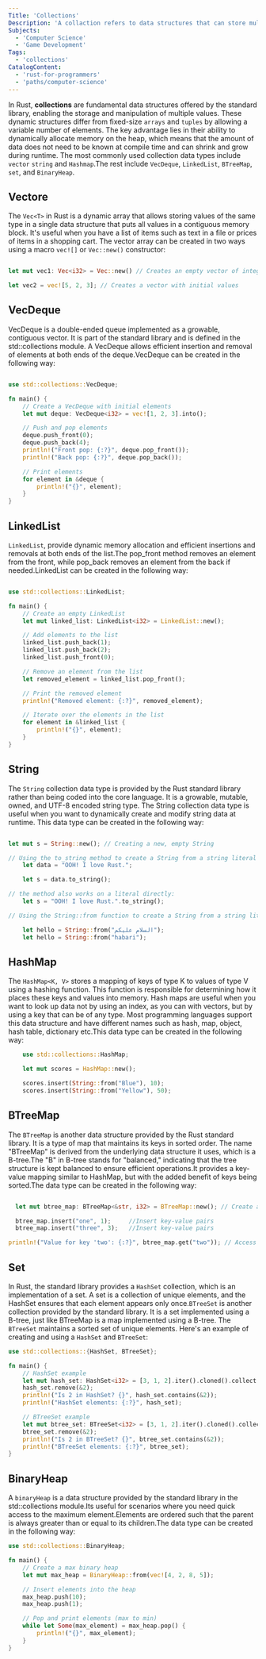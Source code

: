 ```yaml
---
Title: 'Collections'
Description: 'A collaction refers to data structures that can store multiple values.'
Subjects:
  - 'Computer Science'
  - 'Game Development'
Tags:
  - 'collections'
CatalogContent:
  - 'rust-for-programmers'
  - 'paths/computer-science'
---
```


In Rust, **collections** are fundamental data structures offered by the standard library, enabling the storage and manipulation of multiple values. These dynamic structures differ from fixed-size `arrays` and `tuples` by allowing a variable number of elements. The key advantage lies in their ability to dynamically allocate memory on the heap, which means that the amount of data does not need to be known at compile time and can shrink and grow during runtime. The most commonly used collection data types include `vector` `string` and `Hashmap`.The rest include `VecDeque`, `LinkedList`, `BTreeMap`, `set`, and `BinaryHeap`.

## Vectore

The `Vec<T>` in Rust is a dynamic array that allows storing values of the same type in a single data structure that puts all values in a contiguous memory block. It's useful when you have a list of items such as text in a file or prices of items in a shopping cart. The vector array can be created in two ways using a macro `vec![]` or `Vec::new()` constructor:

```rust

let mut vec1: Vec<i32> = Vec::new() // Creates an empty vector of integers

let vec2 = vec![5, 2, 3]; // Creates a vector with initial values

```

## VecDeque

VecDeque is a double-ended queue implemented as a growable, contiguous vector. It is part of the standard library and is defined in the std::collections module. A VecDeque allows efficient insertion and removal of elements at both ends of the deque.VecDeque can be created in the following way:

```rust

use std::collections::VecDeque;

fn main() {
    // Create a VecDeque with initial elements
    let mut deque: VecDeque<i32> = vec![1, 2, 3].into();

    // Push and pop elements
    deque.push_front(0);
    deque.push_back(4);
    println!("Front pop: {:?}", deque.pop_front());
    println!("Back pop: {:?}", deque.pop_back());

    // Print elements
    for element in &deque {
        println!("{}", element);
    }
}

```

## LinkedList

`LinkedList`, provide dynamic memory allocation and efficient insertions and removals at both ends of the list.The pop_front method removes an element from the front, while pop_back removes an element from the back if needed.LinkedList can be created in the following way:

```rust

use std::collections::LinkedList;

fn main() {
    // Create an empty LinkedList
    let mut linked_list: LinkedList<i32> = LinkedList::new();

    // Add elements to the list
    linked_list.push_back(1);
    linked_list.push_back(2);
    linked_list.push_front(0);

    // Remove an element from the list
    let removed_element = linked_list.pop_front();

    // Print the removed element
    println!("Removed element: {:?}", removed_element);

    // Iterate over the elements in the list
    for element in &linked_list {
        println!("{}", element);
    }
}

```

## String

The `String` collection data type is provided by the Rust standard library rather than being coded into the core language. It is a growable, mutable, owned, and UTF-8 encoded string type. The String collection data type is useful when you want to dynamically create and modify string data at runtime. This data type can be created in the following way:

```rust

let mut s = String::new(); // Creating a new, empty String

// Using the to_string method to create a String from a string literal
    let data = "OOH! I love Rust.";

    let s = data.to_string();

// the method also works on a literal directly:
    let s = "OOH! I love Rust.".to_string();

// Using the String::from function to create a String from a string literal

    let hello = String::from("السلام عليكم");
    let hello = String::from("habari");


```

## HashMap

The `HashMap<K, V>` stores a mapping of keys of type K to values of type V using a hashing function. This function is responsible for determining how it places these keys and values into memory. Hash maps are useful when you want to look up data not by using an index, as you can with vectors, but by using a key that can be of any type. Most programming languages support this data structure and have different names such as hash, map, object, hash table, dictionary etc.This data type can be created in the following way:

```rust
    use std::collections::HashMap;

    let mut scores = HashMap::new();

    scores.insert(String::from("Blue"), 10);
    scores.insert(String::from("Yellow"), 50);

```

## BTreeMap

The `BTreeMap` is another data structure provided by the Rust standard library. It is a type of map that maintains its keys in sorted order. The name "BTreeMap" is derived from the underlying data structure it uses, which is a B-tree.The "B" in B-tree stands for "balanced," indicating that the tree structure is kept balanced to ensure efficient operations.It provides a key-value mapping similar to HashMap, but with the added benefit of keys being sorted.The data type can be created in the following way:

```rust

  let mut btree_map: BTreeMap<&str, i32> = BTreeMap::new(); // Create an empty BTreeMap

  btree_map.insert("one", 1);     //Insert key-value pairs
  btree_map.insert("three", 3);   //Insert key-value pairs

println!("Value for key 'two': {:?}", btree_map.get("two")); // Access and print values

```

## Set

In Rust, the standard library provides a `HashSet` collection, which is an implementation of a set. A set is a collection of unique elements, and the HashSet ensures that each element appears only once.`BTreeSet` is another collection provided by the standard library. It is a set implemented using a B-tree, just like BTreeMap is a map implemented using a B-tree. The `BTreeSet` maintains a sorted set of unique elements. Here's an example of creating and using a `HashSet` and `BTreeSet`:

```rust
use std::collections::{HashSet, BTreeSet};

fn main() {
    // HashSet example
    let mut hash_set: HashSet<i32> = [3, 1, 2].iter().cloned().collect();
    hash_set.remove(&2);
    println!("Is 2 in HashSet? {}", hash_set.contains(&2));
    println!("HashSet elements: {:?}", hash_set);

    // BTreeSet example
    let mut btree_set: BTreeSet<i32> = [3, 1, 2].iter().cloned().collect();
    btree_set.remove(&2);
    println!("Is 2 in BTreeSet? {}", btree_set.contains(&2));
    println!("BTreeSet elements: {:?}", btree_set);
}

```

## BinaryHeap

A `binaryHeap` is a data structure provided by the standard library in the std::collections module.Its useful for scenarios where you need quick access to the maximum element.Elements are ordered such that the parent is always greater than or equal to its children.The data type can be created in the following way:

```rust
use std::collections::BinaryHeap;

fn main() {
    // Create a max binary heap
    let mut max_heap = BinaryHeap::from(vec![4, 2, 8, 5]);

    // Insert elements into the heap
    max_heap.push(10);
    max_heap.push(1);

    // Pop and print elements (max to min)
    while let Some(max_element) = max_heap.pop() {
        println!("{}", max_element);
    }
}

```
